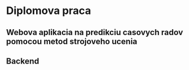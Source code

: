 <h1>Diplomova praca</h1>
<h2>Webova aplikacia na predikciu casovych radov pomocou metod strojoveho ucenia</h2>
<h2>Backend</h2>